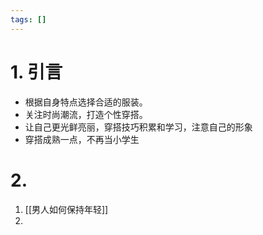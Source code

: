 ```yaml
---
tags: []
---
```

# 1. 引言
- 根据自身特点选择合适的服装。
- 关注时尚潮流，打造个性穿搭。
- 让自己更光鲜亮丽，穿搭技巧积累和学习，注意自己的形象
- 穿搭成熟一点，不再当小学生

# 2. 
1. [[男人如何保持年轻]]
2. 